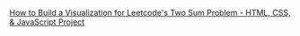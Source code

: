 
[How to Build a Visualization for Leetcode's Two Sum Problem - HTML, CSS, & JavaScript Project](https://www.freecodecamp.org/news/build-a-visualization-for-leetcode-two-sum-problem/)
